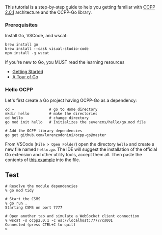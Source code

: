 This tutorial is a step-by-step guide to help you getting familiar with [OCPP 2.0.1](https://www.openchargealliance.org/protocols/ocpp-201/) architecture and the OCPP-Go library.

### Prerequisites
Install Go, VSCode, and wscat:
```
brew install go
brew install --cask visual-studio-code
npm install -g wscat
```
If you're new to Go, you MUST read the learning resources
- [Getting Started](https://go.dev/doc/tutorial/getting-started)
- [A Tour of Go](https://go.dev/tour/)

### Hello OCPP
Let's first create a Go project having OCPP-Go as a dependency:
```
cd ~                # go to Home directory
mkdir hello         # make the directories
cd hello            # change directory
go mod init hello   # Initializes the sevencms/hello/go.mod file

# Add the OCPP library dependencies
go get github.com/lorenzodonini/ocpp-go@master
```

From VSCode (`File > Open Folder`) open the directory `hello` and create a new file named `hello.go`. The IDE will suggest the installation of the official Go extension and other utility tools, accept them all. Then paste the contents of [this example](01-websocket-connection/main.go) into the file.

## Test
```
# Resolve the module dependencies
% go mod tidy

# Start the CSMS
% go run .
Starting CSMS on port 7777

# Open another tab and simulate a WebSocket client connection
% wscat -s ocpp2.0.1 -c ws://localhost:7777/cs001
Connected (press CTRL+C to quit)
>
```